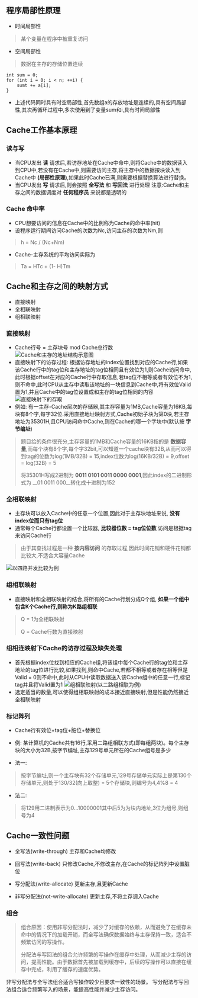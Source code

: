 ## 程序局部性原理
- 时间局部性
> 某个变量在程序中被重复访问
- 空间局部性
> 数据在主存的存储位置连续
```
int sum = 0;
for (int i = 0; i < n; ++i) {
    sumt += a[i];
}
```
- 上述代码同时具有时空局部性,首先数组a的存放地址是连续的,具有空间局部性,其次再循环过程中,多次使用到了变量sum和i,具有时间局部性

## Cache工作基本原理
### 读与写
- 当CPU发出 __读__ 请求后,若访存地址在Cache中命中,则将Cache中的数据读入到CPU中,若没有在Cache中,则需要访问主存,将主存中的数据按块读入到Cache中 __(局部性原理)__,如果此时Cache已满,则需要根据替换算法进行替换。
- 当CPU发出 __写__ 请求后,则会按照 __全写法__ 和 __写回法__ 进行处理
注意:Cache和主存之间的数据调度对 __任何程序员__ 来说都是透明的

### Cache 命中率
- CPU想要访问的信息在Cache中的比例称为Cache的命中率(hit)
- 设程序运行期间访问Cache的次数为Nc,访问主存的次数为Nm,则
> h = Nc / (Nc+Nm)

- Cache-主存系统的平均访问实际为
> Ta = HTc + (1- H)Tm
## Cache和主存之间的映射方式
- 直接映射
- 全相联映射
- 组相联映射
### 直接映射
- Cache行号 = 主存块号 mod Cache总行数
![Cache和主存的地址结构示意图](https://img.picui.cn/free/2024/09/19/66ec044996a63.jpg)
- 直接映射下的访存过程:
根据访存地址的index位置找到对应的Cache行,如果该Cache行中的tag位和主存地址的tag位相同且有效位为1,则Cache访问命中,此时根据offset在对应的Cache行中存取信息,若tag位不相等或者有效位不为1,则不命中,此时CPU从主存中读取该地址的一块信息到Cache中,将有效位Valid置为1,并且Cache中的tag位设置成和主存的tag位相同的内容
![直接映射下的存取](https://img.picui.cn/free/2024/09/19/66ec06f743655.jpg)
- 例如:
有一主存-Cache层次的存储器,其主存容量为1MB,Cache容量为16KB,每块有8个字,每字32位.采用直接地址映射方式,Cache初始子块为第0块,若主存地址为35301H,且CPU访问命中Cache,则在Cache的哪一个字块中(默认按 __字节编址__)
> 题目给的条件很充分,主存容量的1MB和Cache容量的16KB指的是 __数据容量__,而每个块有8个字,每个字32bit,可以知道一个cache块有32B,从而可以得到tag的位数为log(1MB/32B) = 15,index位数为log(16KB/32B) = 9,offset = log(32B) = 5
>
> 将35301H写成2进制为 __0011 0101 0011 0000 0001__,因此index的二进制形式为 __01 0011 000__转化成十进制为152
>
>
### 全相联映射
- 主存块可以放入Cache中的任意一个位置,因此对于主存块地址来说, __没有index位而只有tag位__
- 通常每个Cache行都设置一个比较器, __比较器位数 = tag位位数__ 访问是根据tag来访问Cache行
> 由于其查找过程是一种 __按内容访问__ 的存取过程,因此时间花销和硬件花销都比较大,不适合大容量Cache

![以四路并发比较为例](https://img.picui.cn/free/2024/09/19/66ec0943d53eb.jpg)

### 组相联映射
- 直接映射和全相联映射的结合,将所有的Cache行划分成Q个组, __如果一个组中包含K个Cache行,则称为K路组相联__
> Q = 1为全相联映射
>
> Q = Cache行数为直接映射
### 组相连映射下Cache的访存过程及缺失处理
- 首先根据index位找到相应的Cache组,将该组中每个Cache行的tag位和主存地址的tag位进行比较,如果找到,则命中Cache,若都不相等或者存在相等但是Valid = 0则不命中,此时从CPU中读取数据送入该Cache组中的任意一行,标记tag并且将Valid置为1
![组相联映射(以二路组相联为例)](https://img.picui.cn/free/2024/09/19/66ec0c1a13e5e.jpg)
- 选定适当的数量,可以使得组相联映射的成本接近直接映射,但是性能仍然接近全相联映射
### 标记阵列
- Cache行有效位+tag位+脏位+替换位

- 例:
某计算机的Cache共有16行,采用二路组相联方式(即每组两块)。每个主存块的大小为32B,按字节编址,主存129号单元所在的Cache组号是多少

- 法一:
> 按字节编址,则一个主存块有32个存储单元,129号存储单元实际上是第130个存储单元,则处于130/32(向上取整) = 5个存储块,则编号为4,4%8 = 4
>
- 法二:
> 将129用二进制表示为0...10000001其中后5为为块内地址,3位为组号,则组号为4
## Cache一致性问题
- 全写法(write-through) 主存和Cache均修改
- 回写法(write-back) 只修改Cache,不修改主存,在Cache的标记阵列中设置脏位

- 写分配法(write-allocate) 更新主存,且更新Cache
- 非写分配法(not-write-allocate) 更新主存,不将主存调入Cache
### 组合
> 组合原因：使用非写分配法时，减少了对缓存的依赖，从而避免了在缓存未命中的情况下的加载开销，而全写法确保数据始终与主存保持一致，适合不频繁访问的写操作。
>
> 分配法与写回法的组合允许频繁的写操作在缓存中处理，从而减少主存的访问，提高性能。由于数据首先被加载到缓存中，后续的写操作可以直接在缓存中完成，利用了缓存的速度优势。

非写分配法与全写法组合适合写操作较少且要求一致性的场景。
写分配法与写回法组合适合频繁写入的场景，能提高性能并减少主存访问。